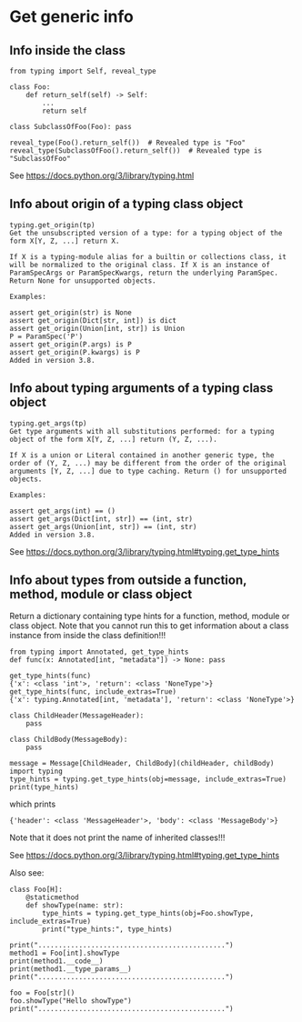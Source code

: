 # Get generic info
## Info inside the class
>
    from typing import Self, reveal_type

    class Foo:
        def return_self(self) -> Self:
            ...
            return self

    class SubclassOfFoo(Foo): pass

    reveal_type(Foo().return_self())  # Revealed type is "Foo"
    reveal_type(SubclassOfFoo().return_self())  # Revealed type is "SubclassOfFoo"

See https://docs.python.org/3/library/typing.html




## Info about origin of a typing class object
>
    typing.get_origin(tp)
    Get the unsubscripted version of a type: for a typing object of the form X[Y, Z, ...] return X.

    If X is a typing-module alias for a builtin or collections class, it will be normalized to the original class. If X is an instance of ParamSpecArgs or ParamSpecKwargs, return the underlying ParamSpec. Return None for unsupported objects.

    Examples:

    assert get_origin(str) is None
    assert get_origin(Dict[str, int]) is dict
    assert get_origin(Union[int, str]) is Union
    P = ParamSpec('P')
    assert get_origin(P.args) is P
    assert get_origin(P.kwargs) is P
    Added in version 3.8.

## Info about typing arguments of a typing class object
>
    typing.get_args(tp)
    Get type arguments with all substitutions performed: for a typing object of the form X[Y, Z, ...] return (Y, Z, ...).

    If X is a union or Literal contained in another generic type, the order of (Y, Z, ...) may be different from the order of the original arguments [Y, Z, ...] due to type caching. Return () for unsupported objects.

    Examples:

    assert get_args(int) == ()
    assert get_args(Dict[int, str]) == (int, str)
    assert get_args(Union[int, str]) == (int, str)
    Added in version 3.8.

See https://docs.python.org/3/library/typing.html#typing.get_type_hints



## Info about types from outside a function, method, module or class object

Return a dictionary containing type hints for a function, method, module or class object.
Note that you cannot run this to get information about a class instance from inside the class definition!!!

>
    from typing import Annotated, get_type_hints
    def func(x: Annotated[int, "metadata"]) -> None: pass

    get_type_hints(func)
    {'x': <class 'int'>, 'return': <class 'NoneType'>}
    get_type_hints(func, include_extras=True)
    {'x': typing.Annotated[int, 'metadata'], 'return': <class 'NoneType'>}

>
    class ChildHeader(MessageHeader):
        pass

    class ChildBody(MessageBody):
        pass

    message = Message[ChildHeader, ChildBody](childHeader, childBody)
    import typing
    type_hints = typing.get_type_hints(obj=message, include_extras=True)
    print(type_hints)

which prints

>
    {'header': <class 'MessageHeader'>, 'body': <class 'MessageBody'>}

Note that it does not print the name of inherited classes!!!

See https://docs.python.org/3/library/typing.html#typing.get_type_hints

Also see:

>
    class Foo[H]:
        @staticmethod
        def showType(name: str):
            type_hints = typing.get_type_hints(obj=Foo.showType, include_extras=True)
            print("type_hints:", type_hints)

    print("..............................................")
    method1 = Foo[int].showType
    print(method1.__code__)
    print(method1.__type_params__)
    print("..............................................")

    foo = Foo[str]()
    foo.showType("Hello showType")
    print("..............................................")